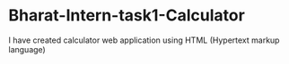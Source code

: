 # Bharat-Intern-task1-Calculator
I have created calculator web application using HTML (Hypertext markup language)
